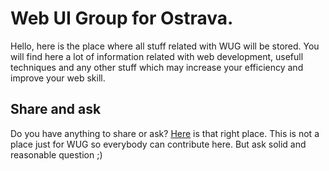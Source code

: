# Web UI Group for Ostrava.

Hello, here is the place where all stuff related with WUG will be stored. 
You will find here a lot of information related with web development, 
usefull techniques and any other stuff which may increase your 
efficiency and improve your web skill.

## Share and ask
Do you have anything to share or ask? [Here](https://github.com/WugOva/WUG/issues/6) is
that right place. This is not a place just for WUG so everybody can contribute here. 
But ask solid and reasonable question ;) 